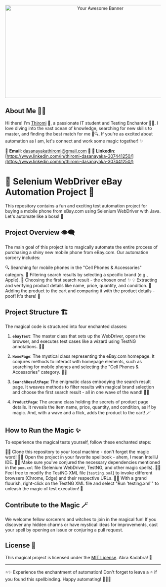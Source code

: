 <!--- Add your awesome banner here --->
<p align="center">
  <img src="https://github.com/Thiromi97/ebay_automation/blob/main/my%20banner.png?raw=true" alt="Your Awesome Banner" width="600" height="300">
</p>

## About Me 👩‍💻

Hi there! I'm [Thiromi](https://www.linkedin.com/in/thiromi-dasanayaka-307441250/) 👋, a passionate IT student and Testing Enchantor 🧙‍♂️. I love diving into the vast ocean of knowledge, searching for new skills to master, and finding the best match for me 🌊🔍. If you're as excited about automation as I am, let's connect and work some magic together! ✨

📧 **Email**: dasanayakathiromi@gmail.com 💌
🔗 **LinkedIn**: [https://www.linkedin.com/in/thiromi-dasanayaka-307441250/](https://www.linkedin.com/in/thiromi-dasanayaka-307441250/)

# 📱 Selenium WebDriver eBay Automation Project 🚀

This repository contains a fun and exciting test automation project for buying a mobile phone from eBay.com using Selenium WebDriver with Java. Let's automate like a boss! 💪

## Project Overview 👁️‍🗨️

The main goal of this project is to magically automate the entire process of purchasing a shiny new mobile phone from eBay.com. Our automation sorcery includes:

🔍 Searching for mobile phones in the "Cell Phones & Accessories" category.
🎯 Filtering search results by selecting a specific brand (e.g., Apple).
📱 Choosing the first search result - the chosen one! ✨
💡 Extracting and verifying product details like name, price, quantity, and condition.
🛒 Adding the product to the cart and comparing it with the product details - poof! It's there! 🎉

## Project Structure 🏗️

The magical code is structured into four enchanted classes:

1. **`ebayTest`**: The master class that sets up the WebDriver, opens the browser, and executes test cases like a wizard using TestNG annotations. 🧙‍♂️

2. **`HomePage`**: The mystical class representing the eBay.com homepage. It conjures methods to interact with homepage elements, such as searching for mobile phones and selecting the "Cell Phones & Accessories" category. 🧞‍♂️

3. **`SearchResultPage`**: The enigmatic class embodying the search result page. It weaves methods to filter results with magical brand selection and choose the first search result - all in one wave of the wand! 🧙‍♀️

4. **`ProductPage`**: The arcane class holding the secrets of product page details. It reveals the item name, price, quantity, and condition, as if by magic. And, with a wave and a flick, adds the product to the cart! 🪄

## How to Run the Magic ✨

To experience the magical tests yourself, follow these enchanted steps:

🧙‍♂️ Clone this repository to your local machine - don't forget the magic word!
🧙‍♀️ Open the project in your favorite spellbook - ahem, I mean IntelliJ IDE.
🧙‍♂️ Make sure you've conjured the necessary dependencies mentioned in the `pom.xml` file (Selenium WebDriver, TestNG, and other magic spells).
🧙‍♀️ Feel free to modify the TestNG XML file (`testing.xml`) to invoke different browsers (Chrome, Edge) and their respective URLs.
🧙‍♂️ With a grand flourish, right-click on the TestNG XML file and select "Run 'testing.xml'" to unleash the magic of test execution! 🌟

## Contribute to the Magic 🪄

We welcome fellow sorcerers and witches to join in the magical fun! If you discover any hidden charms or have mystical ideas for improvements, cast your spell by opening an issue or conjuring a pull request.

## License 📜

This magical project is licensed under the [MIT License](LICENSE). Abra Kadabra! 🌌

---

⭐✨ Experience the enchantment of automation! Don't forget to leave a ⭐️ if you found this spellbinding. Happy automating! 🧙‍♀️🌟

